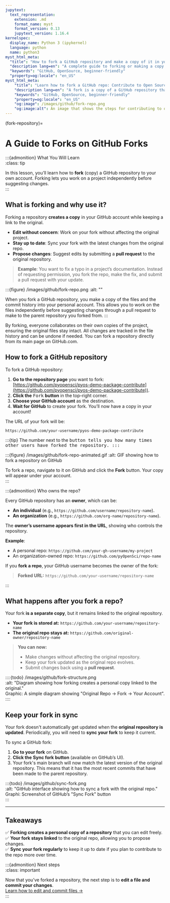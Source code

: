 ```yaml
---
jupytext:
  text_representation:
    extension: .md
    format_name: myst
    format_version: 0.13
    jupytext_version: 1.16.4
kernelspec:
  display_name: Python 3 (ipykernel)
  language: python
  name: python3
myst_html_meta:
  "title": "How to fork a GitHub repository and make a copy of it in your GitHub account: Intro to Collaborative GitHub"
  "description lang=en": "A complete guide to forking or making a copy of a GitHub repository that you don't own into your own account."
  "keywords": "GitHub, OpenSource, beginner-friendly"
  "property=og:locale": "en_US"
myst_html_meta:
    "title": "Learn how to fork a GitHub repo: Contribute to Open Source on GitHub for beginners"
    "description lang=en": "A fork is a copy of a GitHub repository that you make in your GitHub account. Learn how to fork any open repository on GitHub in just a few minutes."
    "keywords": "GitHub, OpenSource, beginner-friendly"
    "property=og:locale": "en_US"
    "og:image": /images/github/fork-repo.png
    "og:image:alt": An image that shows the steps for contributing to open source on GitHub.
---
```


(fork-repository)=

# A Guide to Forks on GitHub Forks

:::{admonition} What You Will Learn  
:class: tip  

In this lesson, you’ll learn how to **fork** (copy) a GitHub repository to your own account. Forking lets you work on a project independently before suggesting changes.  
:::

## What is forking and why use it?  

Forking a repository **creates a copy** in your GitHub account while keeping a link to the original.  

- <i class="fa-solid fa-pencil" style="color: #81c0aa;"></i> **Edit without concern**: Work on your fork without affecting the original project.  
- <i class="fa-solid fa-arrows-rotate" style="color: #81c0aa;"></i> **Stay up to date**: Sync your fork with the latest changes from the original repo.  
- <i class="fa-solid fa-paper-plane" style="color: #81c0aa;"></i> **Propose changes**: Suggest edits by submitting a **pull request** to the original repository.

> **<i class="fa-solid fa-lightbulb" style="color: #81c0aa;"></i> Example**: You want to fix a typo in a project’s documentation. Instead of requesting permission, you fork the repo, make the fix, and submit a pull request with your update.

:::{figure} /images/github/fork-repo.png
:alt: ""

When you fork a GitHub repository, you make a copy of the files and the commit history into your personal account. This allows you to work on the files independently before suggesting changes through a pull request to make to the parent repository you forked from.
:::

By forking, everyone collaborates on their own copies of the project, ensuring the original files stay intact. All changes are tracked in the file history and can be undone if needed. You can fork a repository directly from its main page on GitHub.com.

## How to fork a GitHub repository

To fork a GitHub repository:

1. **Go to the repository page** you want to fork: [https://github.com/pyopensci/pyos-demo-package-contribute](https://github.com/pyopensci/pyos-demo-package-contribute)).  
2. **Click the** <kbd><i class="fa-solid fa-code-fork" style="color: #81c0aa;"></i> Fork</kbd> **button** in the top-right corner.  
3. **Choose your GitHub account** as the destination.  
4. **Wait for GitHub** to create your fork. You’ll now have a copy in your account!  

The URL of your fork will be:  

`https://github.com/your-username/pyos-demo-package-contribute`

:::{tip}
The number next to the <kbd><i class="fa-solid fa-code-fork"></i> button tells you how many times other users have forked the repository.
:::

:::{figure} /images/github/fork-repo-animated.gif
:alt: GIF showing how to fork a repository on GitHub

To fork a repo, navigate to it on GitHub and click the **Fork** button. Your copy will appear under your account.  
:::

:::{admonition} Who owns the repo?

Every GitHub repository has an **owner**, which can be:  

- <i class="fa-solid fa-user" style="color: #81c0aa;"></i> **An individual** (e.g., `https://github.com/username/repository-name`).  
- <i class="fa-solid fa-building" style="color: #81c0aa;"></i> **An organization** (e.g., `https://github.com/org-name/repository-name`).  

The **owner’s username appears first in the URL**, showing who controls the repository.  

**Example**:  

- A personal repo: `https://github.com/your-gh-username/my-project`  
- An organization-owned repo: `https://github.com/pyOpenSci/repo-name`  

If you **fork a repo**, your GitHub username becomes the owner of the fork:  

> **Forked URL:** `https://github.com/your-username/repository-name`

:::

## What happens after you fork a repo?  

Your fork **is a separate copy**, but it remains linked to the original repository.  

- **Your fork is stored at:** `https://github.com/your-username/repository-name`  
- **The original repo stays at:** `https://github.com/original-owner/repository-name`  

> **<i class="fa-solid fa-lightbulb" style="color: #81c0aa;"></i>  You can now:**  
>
> - Make changes without affecting the original repository.  
> - Keep your fork updated as the original repo evolves.  
> - Submit changes back using a **pull request**.  

::::{todo}
 /images/github/fork-structure.png  
:alt: "Diagram showing how forking creates a personal copy linked to the original."  
Graphic: A simple diagram showing "Original Repo → Fork → Your Account".  
::::

## Keep your fork in sync  

Your fork doesn't automatically get updated when the **original repository is updated**. Periodically, you will need to **sync your fork** to keep it current.  

To sync a GitHub fork:

1. **Go to your fork** on GitHub.  
2. **Click the** <i class="fa-solid fa-arrows-rotate" style="color: #81c0aa;"></i> **Sync fork** **button** (available on GitHub’s UI).  
3. Your fork's main branch will now match the latest version of the original repository. This means that it has the most recent commits that have been made to the parent repository.  

:::{todo}
/images/github/sync-fork.png  
:alt: "GitHub interface showing how to sync a fork with the original repo."  
Graphi:  Screenshot of GitHub’s "Sync Fork" button  
:::

---

## Takeaways  

✅ **Forking creates a personal copy of a repository** that you can edit freely.  
✅ **Your fork stays linked** to the original repo, allowing you to propose changes.  
✅ **Sync your fork regularly** to keep it up to date if you plan to contribute to the repo more over time.  

:::{admonition} Next steps  
:class: important  

Now that you’ve forked a repository, the next step is to **edit a file and commit your changes**.  
[Learn how to edit and commit files →](edit-commit-files)  
:::
